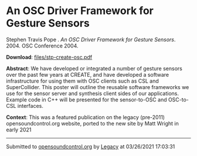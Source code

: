 # An OSC Driver Framework for Gesture Sensors

Stephen Travis Pope . *An OSC Driver Framework for Gesture Sensors*. 2004.  OSC Conference 2004. 

**Download**: [files/stp-create-osc.pdf](../files/stp-create-osc.pdf)

**Abstract**: We have developed or integrated a number of gesture sensors over the past few years at CREATE, and have developed a software infrastructure for using them with OSC clients such as CSL and SuperCollider. This poster will outline the reusable software frameworks we use for the sensor server and synthesis client sides of our applications. Example code in C++ will be presented for the sensor-to-OSC and OSC-to-CSL interfaces.

**Context**: This was a featured publication on the legacy (pre-2011) opensoundcontrol.org website, ported to the new site by Matt Wright in early 2021

---
Submitted to [opensoundcontrol.org](https://opensoundcontrol.org) by [Legacy](https://web.archive.org) at 03/26/2021 17:03:31
